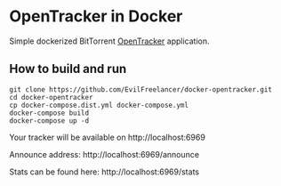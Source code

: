 # OpenTracker in Docker

Simple dockerized BitTorrent [OpenTracker](https://erdgeist.org/arts/software/opentracker/) application.

## How to build and run

```shell
git clone https://github.com/EvilFreelancer/docker-opentracker.git
cd docker-opentracker
cp docker-compose.dist.yml docker-compose.yml 
docker-compose build
docker-compose up -d
```

Your tracker will be available on http://localhost:6969

Announce address: http://localhost:6969/announce

Stats can be found here: http://localhost:6969/stats
